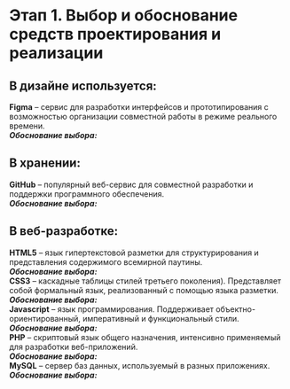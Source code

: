 # Этап 1. Выбор и обоснование средств проектирования и реализации
## В дизайне используется:  
**Figma** – сервис для разработки интерфейсов и прототипирования с возможностью организации совместной работы в режиме реального времени.  
***Обоснование выбора:***   

## В хранении:  
**GitHub** – популярный веб-сервис для совместной разработки и поддержки программного обеспечения.  
***Обоснование выбора:***   

## В веб-разработке:  
**HTML5** – язык гипертекстовой разметки для структурирования и представления содержимого всемирной паутины.  
***Обоснование выбора:***   
**CSS3** – каскадные таблицы стилей третьего поколения). Представляет собой формальный язык, реализованный с помощью языка разметки.  
***Обоснование выбора:***   
**Javascript** – язык программирования. Поддерживает объектно-ориентированный, императивный и функциональный стили.  
***Обоснование выбора:***   
**PHP** – скриптовый язык общего назначения, интенсивно применяемый для разработки веб-приложений.   
***Обоснование выбора:***   
**MySQL** – сервер баз данных, используемый в разных приложениях.  
***Обоснование выбора:***   
